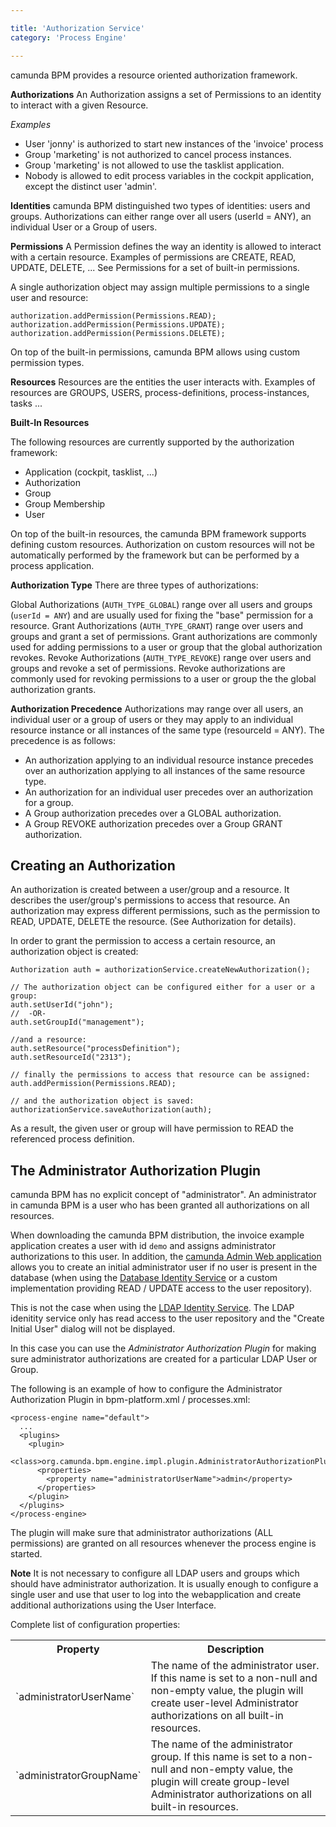 ```yaml
---

title: 'Authorization Service'
category: 'Process Engine'

---
```


camunda BPM provides a resource oriented authorization framework.

<strong>Authorizations</strong>
An Authorization assigns a set of Permissions to an identity to interact with a given Resource.

<em>Examples</em>

* User 'jonny' is authorized to start new instances of the 'invoice' process
* Group 'marketing' is not authorized to cancel process instances.
* Group 'marketing' is not allowed to use the tasklist application.
* Nobody is allowed to edit process variables in the cockpit application, except the distinct user 'admin'.

<strong>Identities</strong>
camunda BPM distinguished two types of identities: users and groups. Authorizations can either range over all users (userId = ANY), an individual User or a Group of users.

<strong>Permissions</strong>
A Permission defines the way an identity is allowed to interact with a certain resource. Examples of permissions are CREATE, READ, UPDATE, DELETE, ... See Permissions for a set of built-in permissions.

A single authorization object may assign multiple permissions to a single user and resource:

    authorization.addPermission(Permissions.READ);
    authorization.addPermission(Permissions.UPDATE);
    authorization.addPermission(Permissions.DELETE);

On top of the built-in permissions, camunda BPM allows using custom permission types.

<strong>Resources</strong>
Resources are the entities the user interacts with. Examples of resources are GROUPS, USERS, process-definitions, process-instances, tasks ...

<div class="alert alert-info">
  <p>
    <strong>Built-In Resources</strong>
  </p>
  <p>
    The following resources are currently supported by the authorization framework:
    <ul>
      <li>Application (cockpit, tasklist, ...)</li>
      <li>Authorization</li>
      <li>Group</li>
      <li>Group Membership</li>
      <li>User</li>
    </ul>
  </p>
</div>

On top of the built-in resources, the camunda BPM framework supports defining custom resources. Authorization on custom resources will not be automatically performed by the framework but can be performed by a process application.

<strong>Authorization Type</strong>
There are three types of authorizations:

Global Authorizations (`AUTH_TYPE_GLOBAL`) range over all users and groups (`userId = ANY`) and are usually used for fixing the "base" permission for a resource.
Grant Authorizations (`AUTH_TYPE_GRANT`) range over users and groups and grant a set of permissions. Grant authorizations are commonly used for adding permissions to a user or group that the global authorization revokes.
Revoke Authorizations (`AUTH_TYPE_REVOKE`) range over users and groups and revoke a set of permissions. Revoke authorizations are commonly used for revoking permissions to a user or group the the global authorization grants.

<strong>Authorization Precedence</strong>
Authorizations may range over all users, an individual user or a group of users or they may apply to an individual resource instance or all instances of the same type (resourceId = ANY). The precedence is as follows:

* An authorization applying to an individual resource instance precedes over an authorization applying to all instances of the same resource type.
* An authorization for an individual user precedes over an authorization for a group.
* A Group authorization precedes over a GLOBAL authorization.
* A Group REVOKE authorization precedes over a Group GRANT authorization.

## Creating an Authorization

An authorization is created between a user/group and a resource. It describes the user/group's permissions to access that resource. An authorization may express different permissions, such as the permission to READ, UPDATE, DELETE the resource. (See Authorization for details).

In order to grant the permission to access a certain resource, an authorization object is created:

    Authorization auth = authorizationService.createNewAuthorization();

    // The authorization object can be configured either for a user or a group:
    auth.setUserId("john");
    //  -OR-
    auth.setGroupId("management");

    //and a resource:
    auth.setResource("processDefinition");
    auth.setResourceId("2313");

    // finally the permissions to access that resource can be assigned:
    auth.addPermission(Permissions.READ);

    // and the authorization object is saved:
    authorizationService.saveAuthorization(auth);

As a result, the given user or group will have permission to READ the referenced process definition.

## The Administrator Authorization Plugin

camunda BPM has no explicit concept of "administrator". An administrator in camunda BPM is a user who has been granted all authorizations on all resources.

When downloading the camunda BPM distribution, the invoice example application creates a user with id `demo` and assigns administrator authorizations to this user. In addition, the [camunda Admin Web application](ref:#admin-initial-user-setup) allows you to create an initial administrator user if no user is present in the database (when using the [Database Identity Service](ref:#process-engine-identity-service-the-database-identity-service) or a custom implementation providing READ / UPDATE access to the user repository).

This is not the case when using the [LDAP Identity Service](ref:#process-engine-identity-service-the-ldap-identity-service). The LDAP idenitity service only has read access to the user repository and the "Create Initial User" dialog will not be displayed.

In this case you can use the *Administrator Authorization Plugin* for making sure administrator authorizations are created for a particular LDAP User or Group.

The following is an example of how to configure the Administrator Authorization Plugin in bpm-platform.xml / processes.xml:

    <process-engine name="default">
      ...
      <plugins>
        <plugin>
          <class>org.camunda.bpm.engine.impl.plugin.AdministratorAuthorizationPlugin</class>
          <properties>
            <property name="administratorUserName">admin</property>
          </properties>
        </plugin>
      </plugins>
    </process-engine>

The plugin will make sure that administrator authorizations (ALL permissions) are granted on all resources whenever the process engine is started.

<div class="alert alert-info">
  <p>
    <strong>Note</strong>
    It is not necessary to configure all LDAP users and groups which should have administrator authorization. It is usually enough to configure a single user and use that user to log into the webapplication and create additional authorizations using the User Interface.
  </p>
</div>

Complete list of configuration properties:

<table class="table table-striped">
  <tr>
    <th>Property</th>
    <th>Description</th>
  </tr>
  <tr>
    <td>`administratorUserName`</td>
    <td>The name of the administrator user. If this name is set to a non-null and non-empty value, the plugin will create user-level Administrator authorizations on all built-in resources.</td>
  </tr>
  <tr>
    <td>`administratorGroupName`</td>
    <td>The name of the administrator group. If this name is set to a non-null and non-empty value, the plugin will create group-level Administrator authorizations on all built-in resources.</td>
  </tr>
</table>
